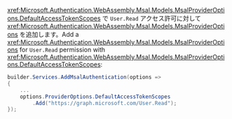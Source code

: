 <span data-ttu-id="3d2c9-101"><xref:Microsoft.Authentication.WebAssembly.Msal.Models.MsalProviderOptions.DefaultAccessTokenScopes> で `User.Read` アクセス許可に対して <xref:Microsoft.Authentication.WebAssembly.Msal.Models.MsalProviderOptions> を追加します。</span><span class="sxs-lookup"><span data-stu-id="3d2c9-101">Add a <xref:Microsoft.Authentication.WebAssembly.Msal.Models.MsalProviderOptions> for `User.Read` permission with <xref:Microsoft.Authentication.WebAssembly.Msal.Models.MsalProviderOptions.DefaultAccessTokenScopes>:</span></span>

```csharp
builder.Services.AddMsalAuthentication(options =>
{
    ...
    options.ProviderOptions.DefaultAccessTokenScopes
        .Add("https://graph.microsoft.com/User.Read");
});
```
